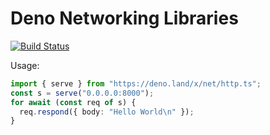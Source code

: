 # Deno Networking Libraries

[![Build Status](https://travis-ci.com/denoland/net.svg?branch=master)](https://travis-ci.com/denoland/net)

Usage:

```typescript
import { serve } from "https://deno.land/x/net/http.ts";
const s = serve("0.0.0.0:8000");
for await (const req of s) {
  req.respond({ body: "Hello World\n" });
}
```
